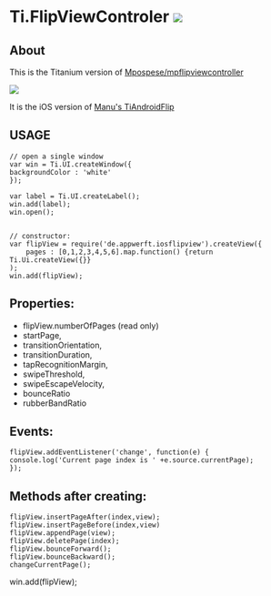 Ti.FlipViewControler ![](https://camo.githubusercontent.com/ecc6562b9e8446bbf967b69b4180fef9080068b3/687474703a2f2f7777772d7374617469632e61707063656c657261746f722e636f6d2f6261646765732f746974616e69756d2d6769742d62616467652d73712e706e67)
====================

About
-----
This is the Titanium version of [Mpospese/mpflipviewcontroller](https://github.com/Mpospese/mpflipviewcontroller)

![](https://raw.githubusercontent.com/AppWerft/TiFlipViewControler/master/flipviewcontroler.gif)

It is the iOS version of [Manu's TiAndroidFlip](https://github.com/manumaticx/TiAndroidFlip)


USAGE
-----

~~~
// open a single window
var win = Ti.UI.createWindow({
backgroundColor : 'white'
});

var label = Ti.UI.createLabel();
win.add(label);
win.open();


// constructor:
var flipView = require('de.appwerft.iosflipview').createView({
    pages : [0,1,2,3,4,5,6].map.function() {return Ti.Ui.createView({}}
);
win.add(flipView);
~~~

Properties:
----------

* flipView.numberOfPages  (read only)
* startPage,
* transitionOrientation,
* transitionDuration,
* tapRecognitionMargin,
* swipeThreshold,
* swipeEscapeVelocity,
* bounceRatio
* rubberBandRatio


Events:
-------

~~~
flipView.addEventListener('change', function(e) { 
console.log('Current page index is ' +e.source.currentPage);
});
~~~

Methods after creating:
----------------------

~~~
flipView.insertPageAfter(index,view);
flipView.insertPageBefore(index,view)
flipView.appendPage(view);
flipView.deletePage(index);
flipView.bounceForward();
flipView.bounceBackward();
changeCurrentPage();
~~~

win.add(flipView);
~~~

